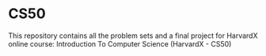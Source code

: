 # CS50

This repository contains all the problem sets and a final project for HarvardX online course: Introduction To Computer Science (HarvardX - CS50)
